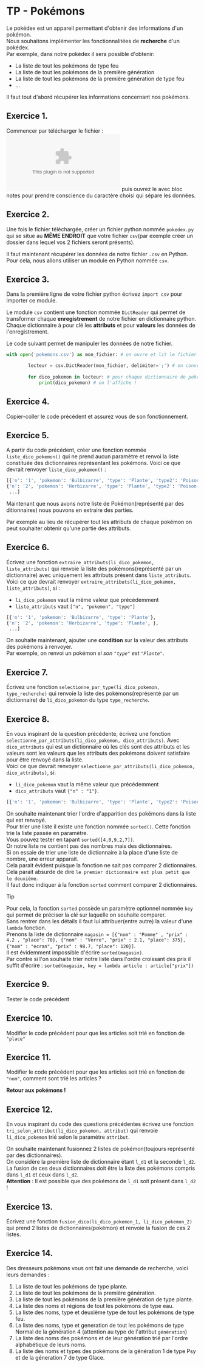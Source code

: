 # TP - Pokémons  

Le pokédex est un appareil permettant d'obtenir des informations d'un pokémon.  
Nous souhaitons implémenter les fonctionnalitées de __recherche__ d'un pokédex.  
Par exemple, dans notre pokédex il sera possible d'obtenir:
- La liste de tout les pokémons de type feu  
- La liste de tout les pokémons de la première génération  
- La liste de tout les pokémons de la première génération de type feu  
- ...   


Il faut tout d'abord récupérer les informations concernant nos pokémons.  
## Exercice 1.
Commencer par télécharger le fichier : ![pokemons.csv](pokemons.csv) puis ouvrez le avec bloc notes pour prendre conscience du caractère choisi qui sépare les données.  


## Exercice 2.
Une fois le fichier téléchargée, créer un fichier python nommée `pokedex.py` qui se situe au __MÊME ENDROIT__ que votre fichier `csv`(par exemple créer un dossier dans lequel vos 2 fichiers seront présents).  

Il faut maintenant récupérer les données de notre fichier `.csv` en Python.  
Pour cela, nous allons utiliser un module en Python nommée `csv`.  

## Exercice 3.
Dans la première ligne de votre fichier python écrivez `import csv` pour importer ce module.  

Le module `csv` contient une fonction nommée `DictReader` qui permet de transformer chaque __enregistrement__ de notre fichier en dictionnaire python.  
Chaque dictionnaire à pour clé les __attributs__ et pour __valeurs__ les données de l'enregistrement.  

Le code suivant permet de manipuler les données de notre fichier.  

```Python
with open('pokemons.csv') as mon_fichier: # on ouvre et lit le fichier 'pokemons.csv' 

        lecteur = csv.DictReader(mon_fichier, delimiter=';') # on convertit le fichier lu en objet 'DictReader' en précisant que le caractère qui délimite les données est ';'
    
        for dico_pokemon in lecteur: # pour chaque dictionnaire de pokemon crée dans l'objet 'DictReader'
            print(dico_pokemon) # on l'affiche !              
```

## Exercice 4.
Copier-coller le code précédent et assurez vous de son fonctionnement.  

## Exercice 5.
A partir du code précédent, créer une fonction nommée `liste_dico_pokemon()` qui ne prend aucun paramètre et renvoi la liste constituée des dictionnaires représentant les pokémons. 
Voici ce que devrait renvoyer `liste_dico_pokemon()` :
```Python
[{'n': '1', 'pokemon': 'Bulbizarre', 'type': 'Plante', 'type2': 'Poison', 'sous_evolution': '', 'evolution': 'Herbizarre', 'mega_evolution': '', 'forme_normale': '', 'region': 'Kanto', 'generation': '1'},
{'n': '2', 'pokemon': 'Herbizarre', 'type': 'Plante', 'type2': 'Poison', 'sous_evolution': 'Bulbizarre', 'evolution': 'Florizarre', 'mega_evolution': '', 'forme_normale': '', 'region': 'Kanto', 'generation': '1'},
 ...]
```  
  
Maintenant que nous avons notre liste de Pokémon(représenté par des ditionnaires) nous pouvons en extraire des parties.

Par exemple au lieu de récupérer tout les attributs de chaque pokémon on peut souhaiter obtenir qu'une partie des attributs.  

## Exercice 6.
Écrivez une fonction `extraire_attributs(li_dico_pokemon, liste_attributs)` qui renvoie la liste des pokémons(représenté par un dictionnaire) avec uniquement les attributs présent dans `liste_attributs`.     
Voici ce que devrait renvoyer `extraire_attributs(li_dico_pokemon, liste_attributs)`, si :
- `li_dico_pokemon` vaut la même valeur que précédemment  
- `liste_attributs` vaut `["n", "pokemon", "type"]`
```Python
[{'n': '1', 'pokemon': 'Bulbizarre', 'type': 'Plante'},
{'n': '2', 'pokemon': 'Herbizarre', 'type': 'Plante', },
 ...]
```  

On souhaite maintenant, ajouter une __condition__ sur la valeur des attributs des pokémons à renvoyer.  
Par exemple, on renvoi un pokémon _si son `"type"` est `"Plante"`_.  

## Exercice 7.
Écrivez une fonction `selectionne_par_type(li_dico_pokemon, type_recherche)` qui renvoie la liste des pokémons(représenté par un dictionnaire) de `li_dico_pokemon` du type `type_recherche`.  

## Exercice 8.
En vous inspirant de la question précédente, écrivez une fonction `selectionne_par_attributs(li_dico_pokemon, dico_attributs)`. Avec `dico_attributs` qui est un dictionnaire où les clés sont des attributs et les valeurs sont les valeurs que les attributs des pokémons doivent satisfaire pour être renvoyé dans la liste.     
Voici ce que devrait renvoyer `selectionne_par_attributs(li_dico_pokemon, dico_attributs)`, si:
- `li_dico_pokemon` vaut la même valeur que précédemment  
- `dico_attributs` vaut `{"n" : "1"}`. 
```Python
[{'n': '1', 'pokemon': 'Bulbizarre', 'type': 'Plante', 'type2': 'Poison', 'sous_evolution': '', 'evolution': 'Herbizarre', 'mega_evolution': '', 'forme_normale': '', 'region': 'Kanto', 'generation': '1'}]
```  

On souhaite maintenant trier l'ordre d'apparition des pokémons dans la liste qui est renvoyé.  
Pour trier une liste il existe une fonction nommée `sorted()`. Cette fonction trie la liste passée en paramètre.  
Vous pouvez tester en tapant `sorted([4,0,9,2,7])`.  
Or notre liste ne contient pas des nombres mais des dictionnaires.    
Si on essaie de trier une liste de dictionnaire à la place d'une liste de nombre, une erreur apparait.    
Cela parait évident puisque la fonction ne sait pas comparer 2 dictionnaires.    
Cela parait absurde de dire `le premier dictionnaire est plus petit que le deuxième`.    
Il faut donc indiquer à la fonction `sorted` comment comparer 2 dictionnaires.    

> [!TIP]
> Pour cela, la fonction `sorted` possède un paramètre optionnel nommée `key` qui permet de préciser la _clé_ sur laquelle on souhaite comparer.    
> Sans rentrer dans les détails il faut lui attribuer(entre autre) la valeur d'une `lambda` fonction.    
> Prenons la liste de dictionnaire `magasin = [{"nom" : "Pomme" , "prix" : 4.2 , "place": 70}, {"nom" : "Verre", "prix" : 2.1, "place": 375},{"nom" : "ecran", "prix" : 98.7, "place": 120}]`.      
> Il est évidemment impossible d'écrire `sorted(magasin)`.    
> Par contre si l'on souhaite trier notre liste dans l'ordre croissant des prix il suffit d'écrire : `sorted(magasin, key = lambda article : article["prix"])`

## Exercice 9.
Tester le code précédent  

## Exercice 10.
Modifier le code précédent pour que les articles soit trié en fonction de `"place"`

## Exercice 11. 
Modifier le code précédent pour que les articles soit trié en fonction de `"nom"`, comment sont trié les articles ?  

__Retour aux pokémons !__  
## Exercice 12. 
En vous inspirant du code des questions précédentes écrivez une fonction `tri_selon_attribut(li_dico_pokemon, attribut)` qui renvoie `li_dico_pokemon` trié selon le paramètre `attribut`.  

On souhaite maintenant fusionnez 2 listes de pokémon(toujours représenté par des dictionnaires).    
On considère la première liste de dictionnaire étant `l_d1` et la seconde `l_d2`.     
La fusion de ces deux dictionnaires doit être la liste des pokémons compris dans `l_d1` et ceux dans `l_d2`.   
__Attention__ : Il est possible que des pokémons de `l_d1` soit présent dans `l_d2` !

## Exercice 13. 
Écrivez une fonction `fusion_dico(li_dico_pokemon_1, li_dico_pokemon_2)` qui prend 2 listes de dictionnaires(pokémon) et renvoie la fusion de ces 2 listes.   

## Exercice 14. 
Des dresseurs pokémons vous ont fait une demande de recherche, voici leurs demandes :  
1. La liste de tout les pokémons de type plante.   
2. La liste de tout les pokémons de la première génération.  
3. La liste de tout les pokémons de la première génération de type plante.     
4. La liste des noms et régions de tout les pokémons de type eau.    
5. La liste des noms, type et deuxième type de tout les pokémons de type feu.    
6. La liste des noms, type et generation de tout les pokémons de type Normal de la génération 4 (attention au type de l'attribut `génération`)    
7. La liste des noms des pokémons et de leur génération trié par l'ordre alphabétique de leurs noms.  
8. La liste des noms et types des pokémons de la génération 1 de type Psy et de la géneration 7 de type Glace.  
    

<!-- ## Activité Capytale - Manipulation de données CSV   -->

